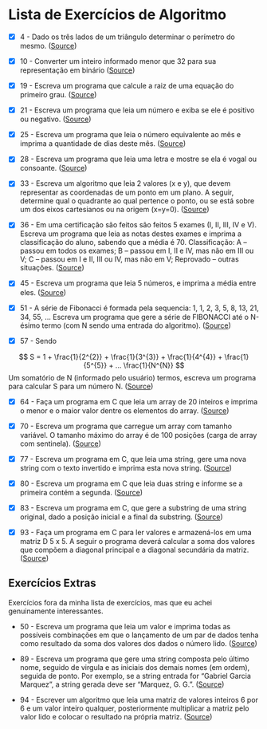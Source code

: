# Lista de Exercícios de Algoritmo
- [x] 4 - Dado os três lados de um triângulo determinar o perímetro do mesmo. ([Source](src/exercicio4.java))

- [x] 10 - Converter um inteiro informado menor que 32 para sua representação em binário ([Source](src/exercicio10.java))

- [x] 19 - Escreva um programa que calcule a raiz de uma equação do primeiro grau. ([Source](src/exercicio19.java))

- [x] 21 - Escreva um programa que leia um número e exiba se ele é positivo ou negativo. ([Source](src/exercicio21.java))

- [x] 25 - Escreva um programa que leia o número equivalente ao mês e imprima a quantidade de dias deste mês. ([Source](src/exercicio25.java))

- [x] 28 - Escreva um programa que leia uma letra e mostre se ela é vogal ou consoante. ([Source](src/exercicio28.java))

- [x] 33 - Escreva um algoritmo que leia 2 valores (x e y), que devem representar as coordenadas de um ponto em um plano. A seguir, determine qual o quadrante ao qual pertence o ponto, ou se está sobre um dos eixos cartesianos ou na origem (x=y=0). ([Source](src/exercicio33.java))

- [x] 36 - Em uma certificação são feitos são feitos 5 exames (I, II, III, IV e V). Escreva um programa que leia as notas destes exames e imprima a classificação do aluno, sabendo que a média é 70. Classificação: A – passou em todos os exames; B – passou em I, II e IV, mas não em III ou V; C – passou em I e II, III ou IV, mas não em V; Reprovado – outras situações. ([Source](src/exercicio36.java))

- [x] 45 - Escreva um programa que leia 5 números, e imprima a média entre eles. ([Source](src/exercicio45.java))

- [x] 51 - A série de Fibonacci é formada pela sequencia: 1, 1, 2, 3, 5, 8, 13, 21, 34, 55, ...
Escreva um programa que gere a série de FIBONACCI até o N-ésimo termo (com N sendo uma entrada do algoritmo). ([Source](src/exercicio51.java))

- [x] 57 - Sendo

$$ S = 1 + \frac{1}{2^{2}} + \frac{1}{3^{3}} + \frac{1}{4^{4}} + \frac{1}{5^{5}} + ... \frac{1}{N^{N}} $$
Um somatório de N (informado pelo usuário) termos, escreva um programa para calcular S para um número N. ([Source](src/exercicio57.java))

- [x] 64 - Faça um programa em C que leia um array de 20 inteiros e imprima o menor e o maior valor dentre os elementos do array. ([Source](src/exercicio64.java)) 

- [x] 70 - Escreva um programa que carregue um array com tamanho variável. O tamanho máximo do array é de 100 posições (carga de array com sentinela). ([Source](src/exercicio70.java))

- [x] 77 - Escreva um programa em C, que leia uma string, gere uma nova string com o texto invertido e imprima esta nova string. ([Source](src/exercicio77.java))

- [x] 80 - Escreva um programa em C que leia duas string e informe se a primeira contém a segunda. ([Source](src/exercicio80.java))

- [x] 83 - Escreva um programa em C, que gere a substring de uma string original, dado a posição inicial e a final da substring. ([Source](src/exercicio83.java))

- [x] 93 - Faça um programa em C para ler valores e armazená-los em uma matriz D 5 x 5. A seguir o programa deverá calcular a soma dos valores que compõem a diagonal principal e a diagonal secundária da matriz. ([Source](src/exercicio93.java))

## Exercícios Extras
Exercícios fora da minha lista de exercícios, mas que eu achei genuinamente interessantes.

- 50 - Escreva um programa que leia um valor e imprima todas as possíveis combinações em que o lançamento de um par de dados tenha como resultado da soma dos valores dos dados o número lido. ([Source](src/extra/exercicio50.java))

- 89 - Escreva um programa que gere uma string composta pelo último nome, seguido de virgula e as iniciais dos demais nomes (em ordem), seguida de ponto. Por exemplo, se a string entrada for “Gabriel Garcia Marquez”, a string gerada deve ser “Marquez, G. G.”. ([Source](src/extra/exercicio89.java))

- 94 - Escrever um algoritmo que leia uma matriz de valores inteiros 6 por 6 e um valor inteiro qualquer, posteriormente multiplicar a matriz pelo valor lido e colocar o resultado na própria matriz. ([Source](src/extra/exercicio94.java))
